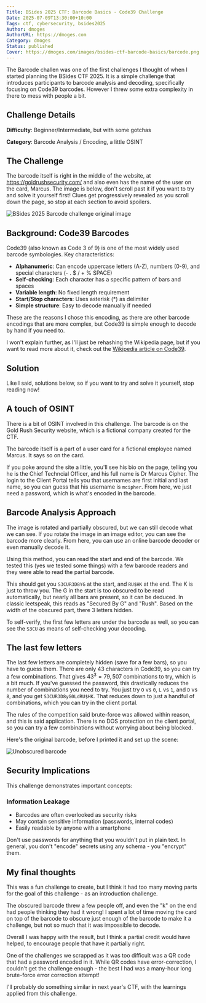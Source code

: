 ```yaml
---
Title: BSides 2025 CTF: Barcode Basics - Code39 Challenge
Date: 2025-07-09T13:30:00+10:00
Tags: ctf, cybersecurity, bsides2025
Author: dmoges
AuthorURL: https://dmoges.com
Category: dmoges
Status: published
Cover: https://dmoges.com/images/bsides-ctf-barcode-basics/barcode.png
---
```


The Barcode challen was one of the first challenges I thought of when I started planning the BSides CTF 2025. It is a simple challenge that introduces participants to barcode analysis and decoding, specifically focusing on Code39 barcodes.
However I threw some extra complexity in there to mess with people a bit.

## Challenge Details

**Difficulty**: Beginner/Intermediate, but with some gotchas

**Category**: Barcode Analysis / Encoding, a little OSINT  

## The Challenge

The barcode itself is right in the middle of the website, at https://goldrushsecurity.com/ and also even has the name of the user on the card, Marcus.
The image is below, don't scroll past it if you want to try and solve it yourself first!
Clues get progressively revealed as you scroll down the page, so stop at each section to avoid spoilers.

![BSides 2025 Barcode challenge original image](https://dmoges.com/images/bsides-ctf-barcode-basics/image.png)


## Background: Code39 Barcodes

Code39 (also known as Code 3 of 9) is one of the most widely used barcode symbologies. Key characteristics:

- **Alphanumeric**: Can encode uppercase letters (A-Z), numbers (0-9), and special characters (- . $ / + % SPACE)
- **Self-checking**: Each character has a specific pattern of bars and spaces
- **Variable length**: No fixed length requirement
- **Start/Stop characters**: Uses asterisk (*) as delimiter
- **Simple structure**: Easy to decode manually if needed

These are the reasons I chose this encoding, as there are other barcode encodings that are more complex, but Code39 is simple enough to decode by hand if you need to.

I won't explain further, as I'll just be rehashing the Wikipedia page, but if you want to read more about it, check out the [Wikipedia article on Code39](https://en.wikipedia.org/wiki/Code_39).

## Solution

Like I said, solutions below, so if you want to try and solve it yourself, stop reading now!

## A touch of OSINT

There is a bit of OSINT involved in this challenge. 
The barcode is on the Gold Rush Security website, which is a fictional company created for the CTF.

The barcode itself is a part of a user card for a fictional employee named Marcus.
It says so on the card.

If you poke around the site a little, you'll see his bio on the page, telling you he is the Chief Techncial Officer, and his full name is Dr Marcus Cipher.
The login to the Client Portal tells you that usernames are first initial and last name, so you can guess that his username is `mcipher`.
From here, we just need a password, which is what's encoded in the barcode.

## Barcode Analysis Approach

The image is rotated and partially obscured, but we can still decode what we can see.
If you rotate the image in an image editor, you can see the barcode more clearly.
From here, you can use an online barcode decoder or even manually decode it.

Using this method, you can read the start and end of the barcode.
We tested this (yes we tested some things) with a few barcode readers and they were able to read the partial barcode.

This should get you `S3CUR3D8YG` at the start, and `RU$HK` at the end.
The K is just to throw you.
The G in the start is too obscured to be read automatically, but nearly all bars are present, so it can be deduced.
In classic leetspeak, this reads as "Secured By G" and "Rush".
Based on the width of the obscured part, there 3 letters hidden.

To self-verify, the first few letters are under the barcode as well, so you can see the `S3CU` as means of self-checking your decoding.

## The last few letters

The last few letters are completely hidden (save for a few bars), so you have to guess them.
There are only 43 characters in Code39, so you can try a few combinations.
That gives $43^3 = 79,507$ combinations to try, which is a bit much.
If you've guessed the password, this drastically reduces the number of combinations you need to try.
You just try `O` vs `0`, `L` vs `1`, and `D` vs `8`, and you get `S3CUR3D8yG0LdRU$HK`.
That reduces down to just a handful of combinations, which you can try in the client portal.

The rules of the competition said brute-force was allowed within reason, and this is said application.
There is no DOS protection on the client portal, so you can try a few combinations without worrying about being blocked.

Here's the original barcode, before I printed it and set up the scene:

![Unobscured barcode](https://dmoges.com/images/bsides-ctf-barcode-basics/barcode.png)

## Security Implications

This challenge demonstrates important concepts:

### Information Leakage
- Barcodes are often overlooked as security risks
- May contain sensitive information (passwords, internal codes)
- Easily readable by anyone with a smartphone

Don't use passwords for anything that you wouldn't put in plain text.
In general, you don't "encode" secrets using any schema - you "encrypt" them.

## My final thoughts

This was a fun challenge to create, but I think it had too many moving parts for the goal of this challenge - as an introduction challenge.

The obscured barcode threw a few people off, and even the "k" on the end had people thinking they had it wrong!
I spent a lot of time moving the card on top of the barcode to obscure just enough of the barcode to make it a challenge, but not so much that it was impossible to decode.

Overall I was happy with the result, but I think a partial credit would have helped, to encourage people that have it partially right.

One of the challenges we scrapped as it was too difficult was a QR code that had a password encoded in it.
While QR codes have error-correction, I couldn't get the challenge enough - the best I had was a many-hour long brute-force error correction attempt!

I'll probably do something similar in next year's CTF, with the learnings applied from this challenge.